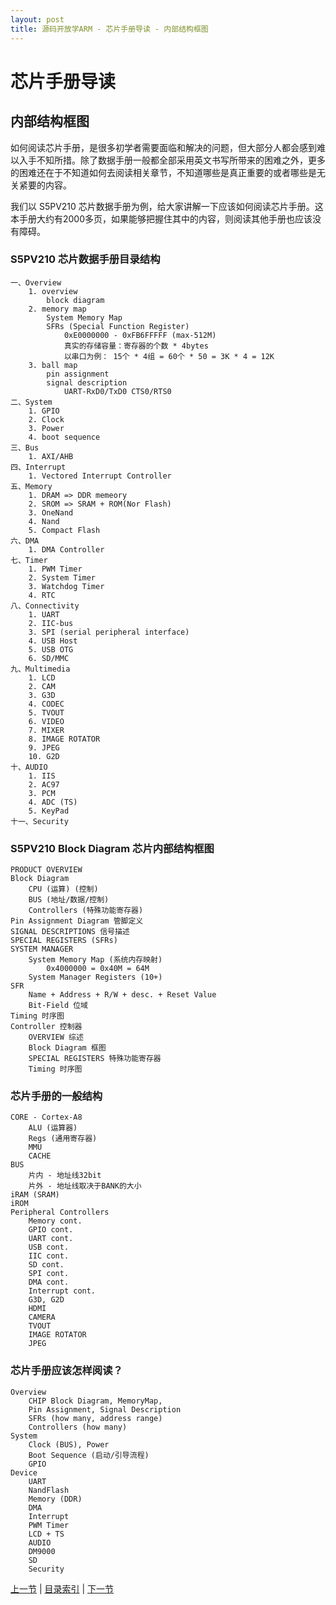 ```yaml
---
layout: post
title: 源码开放学ARM - 芯片手册导读 - 内部结构框图 
---
```


# 芯片手册导读 #
## 内部结构框图 ##

如何阅读芯片手册，是很多初学者需要面临和解决的问题，但大部分人都会感到难以入手不知所措。除了数据手册一般都全部采用英文书写所带来的困难之外，更多的困难还在于不知道如何去阅读相关章节，不知道哪些是真正重要的或者哪些是无关紧要的内容。

我们以 S5PV210 芯片数据手册为例，给大家讲解一下应该如何阅读芯片手册。这本手册大约有2000多页，如果能够把握住其中的内容，则阅读其他手册也应该没有障碍。

### S5PV210 芯片数据手册目录结构
	一、Overview
		1. overview
			block diagram
		2. memory map
			System Memory Map
			SFRs (Special Function Register)
				0xE0000000 - 0xFB6FFFFF (max-512M)
				真实的存储容量：寄存器的个数 * 4bytes
				以串口为例： 15个 * 4组 = 60个 * 50 = 3K * 4 = 12K
		3. ball map
			pin assignment
			signal description
				UART-RxD0/TxD0 CTS0/RTS0
	二、System
		1. GPIO
		2. Clock
		3. Power
		4. boot sequence
	三、Bus
		1. AXI/AHB
	四、Interrupt
		1. Vectored Interrupt Controller
	五、Memory
		1. DRAM => DDR memeory
		2. SROM => SRAM + ROM(Nor Flash)
		3. OneNand
		4. Nand
		5. Compact Flash
	六、DMA
		1. DMA Controller
	七、Timer
		1. PWM Timer
		2. System Timer
		3. Watchdog Timer
		4. RTC
	八、Connectivity
		1. UART
		2. IIC-bus
		3. SPI (serial peripheral interface)
		4. USB Host
		5. USB OTG
		6. SD/MMC
	九、Multimedia
		1. LCD
		2. CAM
		3. G3D
		4. CODEC
		5. TVOUT
		6. VIDEO
		7. MIXER
		8. IMAGE ROTATOR
		9. JPEG
		10. G2D
	十、AUDIO
		1. IIS
		2. AC97
		3. PCM
		4. ADC (TS)
		5. KeyPad
	十一、Security	

### S5PV210 Block Diagram 芯片内部结构框图 
	PRODUCT OVERVIEW
	Block Diagram
		CPU (运算) (控制)
		BUS (地址/数据/控制)
		Controllers (特殊功能寄存器)
	Pin Assignment Diagram 管脚定义
	SIGNAL DESCRIPTIONS 信号描述
	SPECIAL REGISTERS (SFRs)
	SYSTEM MANAGER
		System Memory Map (系统内存映射)
			0x4000000 = 0x40M = 64M
		System Manager Registers (10+) 
	SFR
		Name + Address + R/W + desc. + Reset Value
		Bit-Field 位域
	Timing 时序图
	Controller 控制器
		OVERVIEW 综述
		Block Diagram 框图
		SPECIAL REGISTERS 特殊功能寄存器
		Timing 时序图

### 芯片手册的一般结构		
	CORE - Cortex-A8
		ALU (运算器)
		Regs (通用寄存器)
		MMU
		CACHE		
	BUS
		片内 - 地址线32bit
		片外 - 地址线取决于BANK的大小
	iRAM (SRAM)
	iROM
	Peripheral Controllers
		Memory cont.
		GPIO cont.
		UART cont.
		USB cont.
		IIC cont.
		SD cont.
		SPI cont.
		DMA cont.
		Interrupt cont.
		G3D, G2D
		HDMI
		CAMERA
		TVOUT
		IMAGE ROTATOR
		JPEG

### 芯片手册应该怎样阅读？
	Overview
		CHIP Block Diagram, MemoryMap,
		Pin Assignment, Signal Description
		SFRs (how many, address range)
		Controllers (how many)
	System
		Clock (BUS), Power
		Boot Sequence (启动/引导流程)
		GPIO
	Device
		UART
		NandFlash
		Memory (DDR)
		DMA
		Interrupt
		PWM Timer			
		LCD + TS
		AUDIO
		DM9000
		SD
		Security




[上一节](chp1-4.html)  |  [目录索引](../index.html)  |  [下一节](chp2-2.html)
